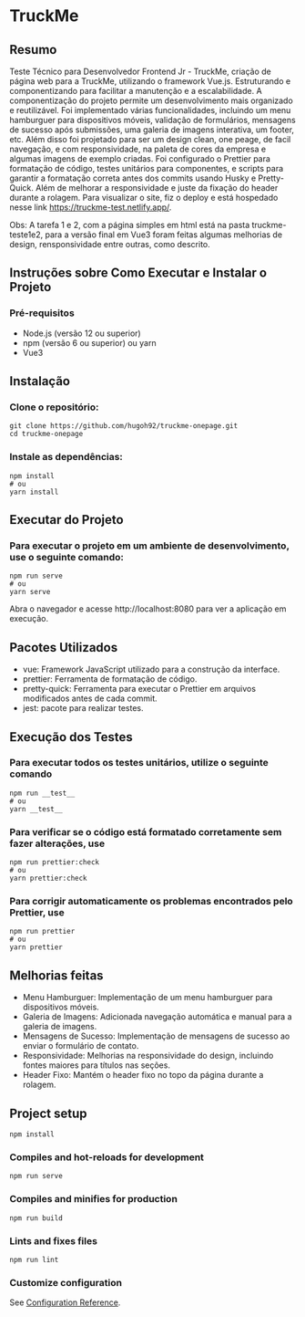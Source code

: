 # TruckMe 

## Resumo
Teste Técnico para Desenvolvedor Frontend Jr - TruckMe, criação de página web para a TruckMe, utilizando o framework Vue.js. Estruturando e componentizando para facilitar a manutenção e a escalabilidade. 
A componentização do projeto permite um desenvolvimento mais organizado e reutilizável. Foi implementado várias funcionalidades, incluindo um menu hamburguer para dispositivos móveis, 
validação de formulários, mensagens de sucesso após submissões, uma galeria de imagens interativa, um footer, etc. Além disso foi projetado para ser um design clean, one peage, de facil navegação, e com responsividade, na paleta de cores da empresa
e algumas imagens de exemplo criadas. Foi configurado o Prettier para formatação de código, testes unitários para componentes, e scripts para garantir a formatação correta antes dos commits usando Husky e Pretty-Quick. Além de melhorar a responsividade e juste da fixação do header durante a rolagem. Para visualizar o site, fiz o deploy e está hospedado nesse link https://truckme-test.netlify.app/.

Obs: A tarefa 1 e 2, com a página simples em html está na pasta truckme-teste1e2, para a versão final em Vue3 foram feitas algumas melhorias de design, rensponsividade entre outras, como descrito.

## Instruções sobre Como Executar e Instalar o Projeto
### Pré-requisitos
- Node.js (versão 12 ou superior)
- npm (versão 6 ou superior) ou yarn
- Vue3
## Instalação
### Clone o repositório:
```
git clone https://github.com/hugoh92/truckme-onepage.git
cd truckme-onepage
```
### Instale as dependências:
```
npm install
# ou
yarn install
```
## Executar do Projeto
### Para executar o projeto em um ambiente de desenvolvimento, use o seguinte comando:
```
npm run serve
# ou
yarn serve
```
 Abra o navegador e acesse http://localhost:8080 para ver a aplicação em execução.

## Pacotes Utilizados
- vue: Framework JavaScript utilizado para a construção da interface.
- prettier: Ferramenta de formatação de código.
- pretty-quick: Ferramenta para executar o Prettier em arquivos modificados antes de cada commit.
- jest: pacote para realizar testes.

## Execução dos Testes
### Para executar todos os testes unitários, utilize o seguinte comando
```
npm run __test__
# ou
yarn __test__
```
### Para verificar se o código está formatado corretamente sem fazer alterações, use
```
npm run prettier:check
# ou
yarn prettier:check
```
### Para corrigir automaticamente os problemas encontrados pelo Prettier, use
```
npm run prettier
# ou
yarn prettier
```
## Melhorias feitas
- Menu Hamburguer: Implementação de um menu hamburguer para dispositivos móveis.
- Galeria de Imagens: Adicionada navegação automática e manual para a galeria de imagens.
- Mensagens de Sucesso: Implementação de mensagens de sucesso ao enviar o formulário de contato.
- Responsividade: Melhorias na responsividade do design, incluindo fontes maiores para títulos nas seções.
- Header Fixo: Mantém o header fixo no topo da página durante a rolagem.

## Project setup
```
npm install
```

### Compiles and hot-reloads for development
```
npm run serve
```

### Compiles and minifies for production
```
npm run build
```

### Lints and fixes files
```
npm run lint
```

### Customize configuration
See [Configuration Reference](https://cli.vuejs.org/config/).

